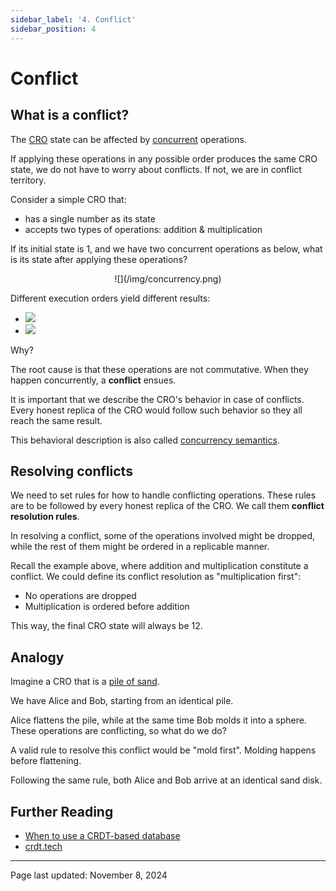 ```yaml
---
sidebar_label: '4. Conflict'
sidebar_position: 4
---
```


# Conflict

## What is a conflict?
The [CRO](./cro.md) state can be affected by [concurrent](./concurrency.md) operations.

If applying these operations in any possible order produces the same CRO state, we do not have to worry about conflicts. If not, we are in conflict territory.

Consider a simple CRO that:
- has a single number as its state
- accepts two types of operations: addition & multiplication

If its initial state is 1, and we have two concurrent operations as below, what is its state after applying these operations?

<div align="center">
    ![](/img/concurrency.png)
</div>

Different execution orders yield different results:
- ![](https://latex.codecogs.com/svg.latex?(1+7)\cdot3+2=26)
- ![](https://latex.codecogs.com/svg.latex?(1\cdot3)+7+2=12)

Why?

The root cause is that these operations are not commutative. When they happen concurrently, a **conflict** ensues.

It is important that we describe the CRO's behavior in case of conflicts. Every honest replica of the CRO would follow such behavior so they all reach the same result.

This behavioral description is also called [concurrency semantics](https://en.wikipedia.org/wiki/Concurrency_semantics).

## Resolving conflicts

We need to set rules for how to handle conflicting operations. These rules are to be followed by every honest replica of the CRO. We call them **conflict resolution rules**.

In resolving a conflict, some of the operations involved might be dropped, while the rest of them might be ordered in a replicable manner.

Recall the example above, where addition and multiplication constitute a conflict. We could define its conflict resolution as "multiplication first":
- No operations are dropped
- Multiplication is ordered before addition

This way, the final CRO state will always be 12.

## Analogy

Imagine a CRO that is a [pile of sand](https://blog.topology.gg/the-origins-of-topology-from-ledgers-to-sandcastles-part-2/).

We have Alice and Bob, starting from an identical pile.

Alice flattens the pile, while at the same time Bob molds it into a sphere. These operations are conflicting, so what do we do?

A valid rule to resolve this conflict would be "mold first". Molding happens before flattening.

Following the same rule, both Alice and Bob arrive at an identical sand disk.

## Further Reading
- [When to use a CRDT-based database](https://www.infoworld.com/article/2256888/when-to-use-a-crdt-based-database.html)
- [crdt.tech](https://crdt.tech/)

---

Page last updated: November 8, 2024